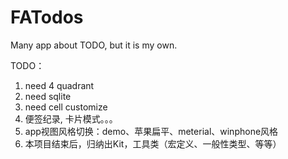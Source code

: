 # FATodos
Many app about TODO, but it is my own.

TODO：
1. need 4 quadrant
2. need sqlite
3. need cell customize
4. 便签纪录, 卡片模式。。。
5. app视图风格切换：demo、苹果扁平、meterial、winphone风格
6. 本项目结束后，归纳出Kit，工具类（宏定义、一般性类型、等等）
